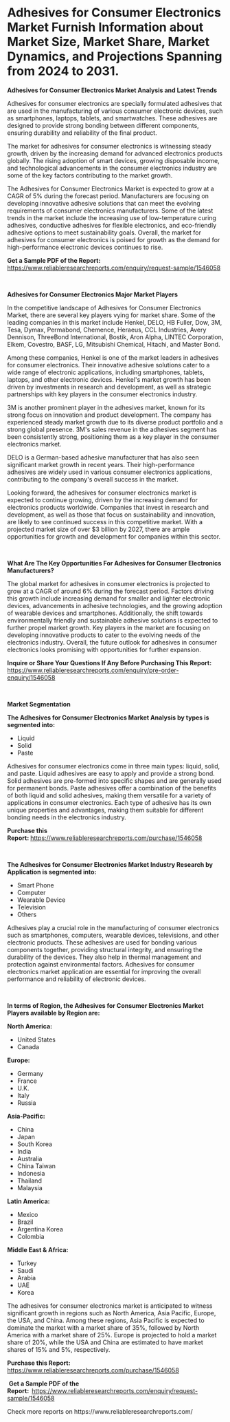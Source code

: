 <p><h1>Adhesives for Consumer Electronics Market Furnish Information about Market Size, Market Share, Market Dynamics, and Projections Spanning from 2024 to 2031.</h1></p><p><strong>Adhesives for Consumer Electronics Market Analysis and Latest Trends</strong></p>
<p><p>Adhesives for consumer electronics are specially formulated adhesives that are used in the manufacturing of various consumer electronic devices, such as smartphones, laptops, tablets, and smartwatches. These adhesives are designed to provide strong bonding between different components, ensuring durability and reliability of the final product.</p><p>The market for adhesives for consumer electronics is witnessing steady growth, driven by the increasing demand for advanced electronics products globally. The rising adoption of smart devices, growing disposable income, and technological advancements in the consumer electronics industry are some of the key factors contributing to the market growth.</p><p>The Adhesives for Consumer Electronics Market is expected to grow at a CAGR of 5% during the forecast period. Manufacturers are focusing on developing innovative adhesive solutions that can meet the evolving requirements of consumer electronics manufacturers. Some of the latest trends in the market include the increasing use of low-temperature curing adhesives, conductive adhesives for flexible electronics, and eco-friendly adhesive options to meet sustainability goals. Overall, the market for adhesives for consumer electronics is poised for growth as the demand for high-performance electronic devices continues to rise.</p></p>
<p><strong>Get a Sample PDF of the Report:&nbsp;</strong> <a href="https://www.reliableresearchreports.com/enquiry/request-sample/1546058">https://www.reliableresearchreports.com/enquiry/request-sample/1546058</a></p>
<p>&nbsp;</p>
<p><strong>Adhesives for Consumer Electronics Major Market Players</strong></p>
<p><p>In the competitive landscape of Adhesives for Consumer Electronics Market, there are several key players vying for market share. Some of the leading companies in this market include Henkel, DELO, HB Fuller, Dow, 3M, Tesa, Dymax, Permabond, Chemence, Heraeus, CCL Industries, Avery Dennison, ThreeBond International, Bostik, Aron Alpha, LINTEC Corporation, Elkem, Covestro, BASF, LG, Mitsubishi Chemical, Hitachi, and Master Bond.</p><p>Among these companies, Henkel is one of the market leaders in adhesives for consumer electronics. Their innovative adhesive solutions cater to a wide range of electronic applications, including smartphones, tablets, laptops, and other electronic devices. Henkel's market growth has been driven by investments in research and development, as well as strategic partnerships with key players in the consumer electronics industry.</p><p>3M is another prominent player in the adhesives market, known for its strong focus on innovation and product development. The company has experienced steady market growth due to its diverse product portfolio and a strong global presence. 3M's sales revenue in the adhesives segment has been consistently strong, positioning them as a key player in the consumer electronics market.</p><p>DELO is a German-based adhesive manufacturer that has also seen significant market growth in recent years. Their high-performance adhesives are widely used in various consumer electronics applications, contributing to the company's overall success in the market.</p><p>Looking forward, the adhesives for consumer electronics market is expected to continue growing, driven by the increasing demand for electronics products worldwide. Companies that invest in research and development, as well as those that focus on sustainability and innovation, are likely to see continued success in this competitive market. With a projected market size of over $3 billion by 2027, there are ample opportunities for growth and development for companies within this sector.</p></p>
<p>&nbsp;</p>
<p><strong>What Are The Key Opportunities For Adhesives for Consumer Electronics Manufacturers?</strong></p>
<p><p>The global market for adhesives in consumer electronics is projected to grow at a CAGR of around 6% during the forecast period. Factors driving this growth include increasing demand for smaller and lighter electronic devices, advancements in adhesive technologies, and the growing adoption of wearable devices and smartphones. Additionally, the shift towards environmentally friendly and sustainable adhesive solutions is expected to further propel market growth. Key players in the market are focusing on developing innovative products to cater to the evolving needs of the electronics industry. Overall, the future outlook for adhesives in consumer electronics looks promising with opportunities for further expansion.</p></p>
<p><strong>Inquire or Share Your Questions If Any Before Purchasing This Report:</strong> <a href="https://www.reliableresearchreports.com/enquiry/pre-order-enquiry/1546058">https://www.reliableresearchreports.com/enquiry/pre-order-enquiry/1546058</a></p>
<p>&nbsp;</p>
<p><strong>Market Segmentation</strong></p>
<p><strong>The Adhesives for Consumer Electronics Market Analysis by types is segmented into:</strong></p>
<p><ul><li>Liquid</li><li>Solid</li><li>Paste</li></ul></p>
<p><p>Adhesives for consumer electronics come in three main types: liquid, solid, and paste. Liquid adhesives are easy to apply and provide a strong bond. Solid adhesives are pre-formed into specific shapes and are generally used for permanent bonds. Paste adhesives offer a combination of the benefits of both liquid and solid adhesives, making them versatile for a variety of applications in consumer electronics. Each type of adhesive has its own unique properties and advantages, making them suitable for different bonding needs in the electronics industry.</p></p>
<p><strong>Purchase this Report:&nbsp;</strong><a href="https://www.reliableresearchreports.com/purchase/1546058">https://www.reliableresearchreports.com/purchase/1546058</a></p>
<p>&nbsp;</p>
<p><strong>The Adhesives for Consumer Electronics Market Industry Research by Application is segmented into:</strong></p>
<p><ul><li>Smart Phone</li><li>Computer</li><li>Wearable Device</li><li>Television</li><li>Others</li></ul></p>
<p><p>Adhesives play a crucial role in the manufacturing of consumer electronics such as smartphones, computers, wearable devices, televisions, and other electronic products. These adhesives are used for bonding various components together, providing structural integrity, and ensuring the durability of the devices. They also help in thermal management and protection against environmental factors. Adhesives for consumer electronics market application are essential for improving the overall performance and reliability of electronic devices.</p></p>
<p>&nbsp;</p>
<p><strong>In terms of Region, the Adhesives for Consumer Electronics Market Players available by Region are:</strong></p>
<p>
    <p> <strong> North America: </strong>
        <ul>
            <li>United States</li>
            <li>Canada</li>
        </ul>
        </p> 
    <p> <strong> Europe: </strong>
        <ul>
            <li>Germany</li>
            <li>France</li>
            <li>U.K.</li>
            <li>Italy</li>
            <li>Russia</li>
        </ul>
        </p> 
    <p> <strong> Asia-Pacific: </strong>
        <ul>
            <li>China</li>
            <li>Japan</li>
            <li>South Korea</li>
            <li>India</li>
            <li>Australia</li>
            <li>China Taiwan</li>
            <li>Indonesia</li>
            <li>Thailand</li>
            <li>Malaysia</li>
        </ul>
        </p> 
    <p> <strong> Latin America: </strong>
        <ul>
            <li>Mexico</li>
            <li>Brazil</li>
            <li>Argentina Korea</li>
            <li>Colombia</li>
        </ul>
        </p> 
    <p> <strong> Middle East & Africa: </strong>
        <ul>
            <li>Turkey</li>
            <li>Saudi</li>
            <li>Arabia</li>
            <li>UAE</li>
            <li>Korea</li>
        </ul>
    </p>
    </p>
<p><p>The adhesives for consumer electronics market is anticipated to witness significant growth in regions such as North America, Asia Pacific, Europe, the USA, and China. Among these regions, Asia Pacific is expected to dominate the market with a market share of 35%, followed by North America with a market share of 25%. Europe is projected to hold a market share of 20%, while the USA and China are estimated to have market shares of 15% and 5%, respectively.</p></p>
<p><strong>Purchase this Report: </strong><a href="https://www.reliableresearchreports.com/purchase/1546058">https://www.reliableresearchreports.com/purchase/1546058</a></p>
<p>&nbsp;<strong>Get a Sample PDF of the Report:&nbsp;&nbsp;</strong><a href="https://www.reliableresearchreports.com/enquiry/request-sample/1546058">https://www.reliableresearchreports.com/enquiry/request-sample/1546058</a></p>
<p><strong></strong></p>
<p>Check more reports on https://www.reliableresearchreports.com/</p>